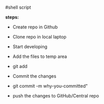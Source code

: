 #shell script

**steps:**
* Create repo in Github
* Clone repo in local laptop
*  Start developing
*  Add the files to temp area

*  git add <file-name>

*  Commit the changes

* git commit -m why-you-committed"

* push the changes to GitHub/Central repo